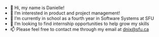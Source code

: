 - 👋 Hi, my name is Danielle!
- 👀 I’m interested in product and project management!
- 🌱 I’m currently in school as a fourth year in Software Systems at SFU
- 💞️ I’m looking to find internship opportunities to help grow my skills
- 📫 Please feel free to contact me through my email at dnix@sfu.ca

<!---
daniellenix/daniellenix is a ✨ special ✨ repository because its `README.md` (this file) appears on your GitHub profile.
You can click the Preview link to take a look at your changes.
--->
